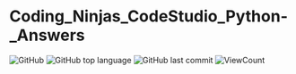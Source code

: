 # Coding_Ninjas_CodeStudio_Python-_Answers

![GitHub](https://img.shields.io/github/license/hegdepavankumar/Coding_Ninjas_CodeStudio_Python-_Answers?style=flat)
![GitHub top language](https://img.shields.io/github/languages/top/hegdepavankumar/Coding_Ninjas_CodeStudio_Python-_Answers?style=flat)
![GitHub last commit](https://img.shields.io/github/last-commit/hegdepavankumar/Coding_Ninjas_CodeStudio_Python-_Answers?style=flat)
![ViewCount](https://views.whatilearened.today/views/github/hegdepavankumar/Coding_Ninjas_CodeStudio_Python-_Answers.svg?cache=remove)
